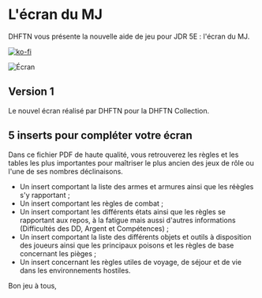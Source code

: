 # L'écran du MJ
DHFTN vous présente la nouvelle aide de jeu pour JDR 5E : l'écran du MJ. 

[![ko-fi](https://ko-fi.com/img/githubbutton_sm.svg)](https://ko-fi.com/X8X047X1L)

![Écran](https://www.black-book-editions.fr/contenu/users/78375/image/Objets.png)
## Version 1
Le nouvel écran réalisé par DHFTN pour la DHFTN Collection.

## 5 inserts pour compléter votre écran
Dans ce fichier PDF de haute qualité, vous retrouverez les règles et les tables les plus importantes pour maîtriser le plus ancien des jeux de rôle ou l'une de ses nombres déclinaisons.
- Un insert comportant la liste des armes et armures ainsi que les réègles s'y rapportant ;
- Un insert comportant les règles de combat ;
- Un insert comportant les différents états ainsi que les règles se rapportant aux repos, à la fatigue mais aussi d'autres informations (Difficultés des DD, Argent et Compétences) ;
- Un insert comportant la liste des différents objets et outils à disposition des joueurs ainsi que les principaux poisons et les règles de base concernant les pièges ;
- Un insert concernant les règles utiles de voyage, de séjour et de vie dans les environnements hostiles.

Bon jeu à tous,
